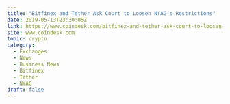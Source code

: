 ```yaml
---
title: "Bitfinex and Tether Ask Court to Loosen NYAG’s Restrictions"
date: 2019-05-13T23:30:05Z
link: https://www.coindesk.com/bitfinex-and-tether-ask-court-to-loosen-nyags-restrictions?utm_medium=RSS&utm_source=hune
site: www.coindesk.com
topic: crypto
category:
  - Exchanges
  - News
  - Business News
  - Bitfinex
  - Tether
  - NYAG
draft: false
---
```

